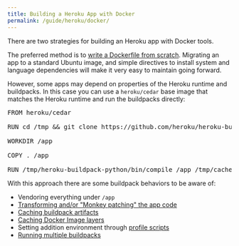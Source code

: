 ```yaml
---
title: Building a Heroku App with Docker
permalink: /guide/heroku/docker/
---
```


There are two strategies for building an Heroku app with Docker tools.

The preferred method is to [write a Dockerfile from scratch](/guide/heroku#dependencies). Migrating an app to a standard Ubuntu image, and simple directives to install system and language dependencies will make it very easy to maintain going forward.

However, some apps may depend on properties of the Heroku runtime and buildpacks. In this case you can use a `heroku/cedar` base image that matches the Heroku runtime and run the buildpacks directly:

<pre class="file dockerfile" title="Dockerfile">
FROM heroku/cedar

RUN cd /tmp && git clone https://github.com/heroku/heroku-buildpack-python

WORKDIR /app

COPY . /app

RUN /tmp/heroku-buildpack-python/bin/compile /app /tmp/cache
</pre>

With this approach there are some buildpack behaviors to be aware of:

* Vendoring everything under `/app`
* [Transforming and/or "Monkey patching" the app code](https://devcenter.heroku.com/articles/buildpack-api#bin-compile)
* [Caching buildpack artifacts](https://devcenter.heroku.com/articles/buildpack-api#caching)
* [Caching Docker Image layers](https://docs.docker.com/engine/userguide/eng-image/dockerfile_best-practices/#/build-cache)
* Setting addition environment through [profile scripts](https://devcenter.heroku.com/articles/buildpack-api#profile-d-scripts)
* [Running multiple buildpacks](https://devcenter.heroku.com/articles/buildpack-api#composing-multiple-buildpacks)
